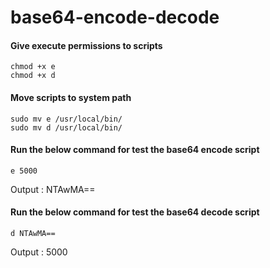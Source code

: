# base64-encode-decode

#### Give execute permissions to scripts
```
chmod +x e
chmod +x d
```
#### Move scripts to system path
```
sudo mv e /usr/local/bin/
sudo mv d /usr/local/bin/
```
#### Run the below command for test the base64 encode script
```
e 5000
```
Output : NTAwMA==

#### Run the below command for test the base64 decode script
```
d NTAwMA==
```
Output : 5000
